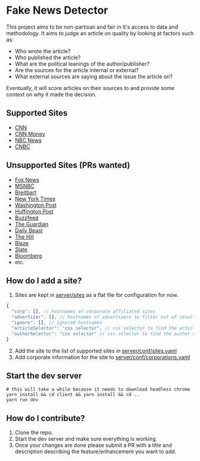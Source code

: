 # Fake News Detector

This project aims to be non-partisan and fair in it's access to data and methodology. It aims to judge an article on quality by looking at factors such as:
- Who wrote the article?
- Who published the article?
- What are the political leanings of the author/publisher?
- Are the sources for the article internal or external?
- What external sources are saying about the issue the article on?

Eventually, it will score articles on their sources to and provide some context on why it made the decision.

## Supported Sites

- [CNN](https://www.cnn.com/)
- [CNN Money](money.cnn.com)
- [NBC News](https://www.nbcnews.com/)
- [CNBC](https://www.cnbc.com/)

## Unsupported Sites (PRs wanted)

- [Fox News](http://www.foxnews.com/)
- [MSNBC](http://www.msnbc.com/)
- [Breitbart](http://www.breitbart.com/)
- [New York Times](https://www.nytimes.com/)
- [Washington Post](https://www.washingtonpost.com/)
- [Huffington Post](https://www.huffingtonpost.com/)
- [Buzzfeed](https://www.buzzfeed.com/)
- [The Guardian](https://www.theguardian.com/us)
- [Daily Beast](https://www.thedailybeast.com/)
- [The Hill](http://thehill.com/)
- [Blaze](https://www.theblaze.com/)
- [Slate](https://slate.com/)
- [Bloomberg](https://www.bloomberg.com/)
- etc.

## How do I add a site?

1. Sites are kept in [server/sites](https://github.com/cbelsole/fakenewsdetector/tree/master/server/sites) as a flat file for configuration for now.

```js
{
  "corp": [], // hostnames of corporate affiliated sites
  "advertizer": [], // hostnames of advertizers to filter out of results
  "ignore": [], // ignored hostnames
  "articleSelector": "css selector", // css selector to find the article text
  "authorSelector": "css selector" // css selector to find the author of the article
}
```
2. Add the site to the list of supported sites in [server/conf/sites.yaml](https://github.com/cbelsole/fakenewsdetector/tree/master/server/conf/sites.yaml)
3. Add corporate information for the site to [server/conf/corporations.yaml](https://github.com/cbelsole/fakenewsdetector/tree/master/server/conf/corporations.yaml)

## Start the dev server

```
# this will take a while because it needs to download headless chrome
yarn install && cd client && yarn install && cd ..
yarn run dev
```

## How do I contribute?

1. Clone the repo.
2. Start the dev server and make sure everything is working.
3. Once your changes are done please submit a PR with a title and description describing the feature/enhancement you want to add.
